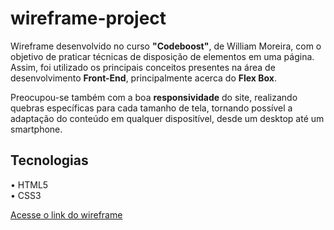 # wireframe-project
Wireframe desenvolvido no curso **"Codeboost"**, de William Moreira, com o objetivo de praticar técnicas de disposição de elementos em uma página. Assim, foi utilizado os principais conceitos presentes na área de desenvolvimento **Front-End**, principalmente acerca do **Flex Box**.

Preocupou-se também com a boa **responsividade** do site, realizando quebras específicas para cada tamanho de tela, tornando possível a adaptação do conteúdo em qualquer dispositível, desde um desktop até um smartphone. 

## **Tecnologias** 
• HTML5 <br/> • CSS3

 
[Acesse o link do wireframe](https://vitorlinsbinski.github.io/wireframe-project/)
